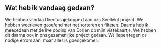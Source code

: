 ## Wat heb ik vandaag gedaan?
We hebben vandaa Directus gekoppeld aan ons Sveltekit project. We hebben weer even geoefend met het sorteren en filteren. 
Daarna heb ik meegedaan met de live coding van Dorien op mijn visitekaartje. We hebben dit daarna ook in ons gezamenlijke project gedaan. We liepen tegen de nodige errors aan, maar alles is goedgekomen.